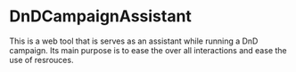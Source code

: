 # DnDCampaignAssistant
This is a web tool that is serves as an assistant while running a DnD campaign.  Its main purpose is to ease the over all interactions and ease the use of resrouces.
